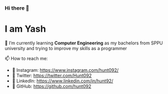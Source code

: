 ### Hi there 👋

 I am Yash
============
🌱 I’m currently learning **Computer Engineering** as my bachelors from SPPU university
and trying to improve my skills as a programmer

📫 How to reach me:
* 📸 Instagram: https://www.instagram.com/hunt092/
* 📱  Twitter: https://twitter.com/Hunt092
* 📝 LinkedIn: https://www.linkedin.com/in/hunt92/
* 📂 GitHub: https://github.com/hunt092
<!--
**Hunt092/Hunt092** is a ✨ _special_ ✨ repository because its `README.md` (this file) appears on your GitHub profile.

Here are some ideas to get you started:

- 🔭 I’m currently working on ...
- 🌱 I’m currently learning ...
- 👯 I’m looking to collaborate on ...
- 🤔 I’m looking for help with ...
- 💬 Ask me about ...
- 📫 How to reach me: ...
- 😄 Pronouns: ...
- ⚡ Fun fact: ...
-->
